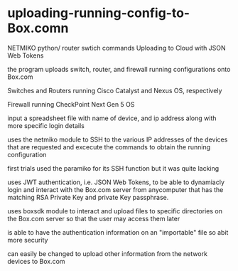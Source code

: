 # uploading-running-config-to-Box.comn

NETMIKO python/ router swtich commands
Uploading to Cloud with JSON Web Tokens

the program uploads switch, router, and firewall running configurations onto Box.com

Switches and Routers running Cisco Catalyst and Nexus OS, respectively

Firewall running CheckPoint Next Gen 5 OS

input a spreadsheet file with name of device, and ip address along with more specific login details

uses the netmiko module to SSH to the various IP addresses of the devices that are requested and excecute the commands to obtain the running configuration

first trials used the paramiko for its SSH function but it was quite lacking

uses JWT authentication, i.e. JSON Web Tokens, to be able to dynamiacly login and interact with the Box.com server from anycomputer that has the matching RSA Private Key and private Key passphrase.

uses boxsdk module to interact and upload files to specific directories on the Box.com server so that the user may access them later

is able to have the authentication information on an "importable" file so abit more security

can easily be changed to upload other information from the network devices to Box.com

